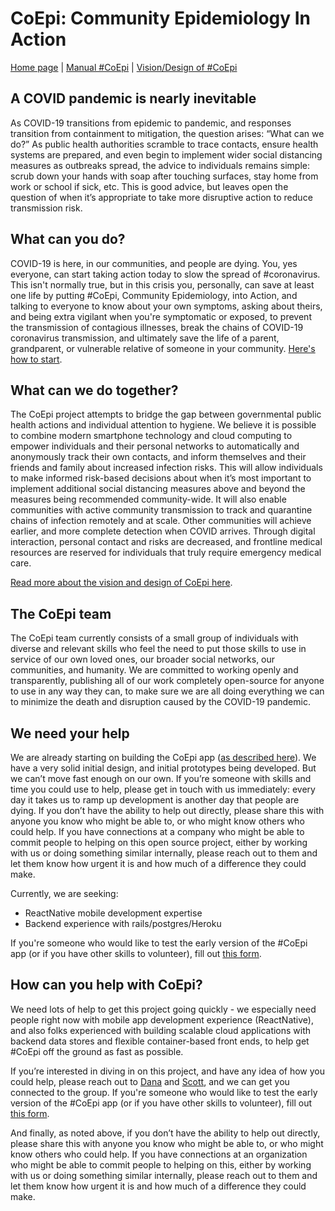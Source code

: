 # CoEpi: Community Epidemiology In Action

[Home page](https://co-epi.github.io/website/) | [Manual #CoEpi](manual.md) | [Vision/Design of #CoEpi](vision.md)

## A COVID pandemic is nearly inevitable
As COVID-19 transitions from epidemic to pandemic, and responses transition from containment to mitigation, the question arises: “What can we do?” As public health authorities scramble to trace contacts, ensure health systems are prepared, and even begin to implement wider social distancing measures as outbreaks spread, the advice to individuals remains simple: scrub down your hands with soap after touching surfaces, stay home from work or school if sick, etc. This is good advice, but leaves open the question of when it’s appropriate to take more disruptive action to reduce transmission risk.

## What can you do?
COVID-19 is here, in our communities, and people are dying. You, yes everyone, can start taking action today to slow the spread of #coronavirus. This isn't normally true, but in this crisis you, personally, can save at least one life by putting #CoEpi, Community Epidemiology, into Action, and talking to everyone to know about your own symptoms, asking about theirs, and being extra vigilant when you're symptomatic or exposed, to prevent the transmission of contagious illnesses, break the chains of COVID-19 coronavirus transmission, and ultimately save the life of a parent, grandparent, or vulnerable relative of someone in your community. [Here's how to start](manual.md).

## What can we do together?
The CoEpi project attempts to bridge the gap between governmental public health actions and individual attention to hygiene. We believe it is possible to combine modern smartphone technology and cloud computing to empower individuals and their personal networks to automatically and anonymously track their own contacts, and inform themselves and their friends and family about increased infection risks. This will allow individuals to make informed risk-based decisions about when it’s most important to implement additional social distancing measures above and beyond the measures being recommended community-wide. It will also enable communities with active community transmission to track and quarantine chains of infection remotely and at scale.  Other communities will achieve earlier, and more complete detection when COVID arrives.  Through digital interaction, personal contact and risks are decreased, and frontline medical resources are reserved for individuals that truly require emergency medical care. 

[Read more about the vision and design of CoEpi here](vision.md).

## The CoEpi team
The CoEpi team currently consists of a small group of individuals with diverse and relevant skills who feel the need to put those skills to use in service of our own loved ones, our broader social networks, our communities, and humanity. We are committed to working openly and transparently, publishing all of our work completely open-source for anyone to use in any way they can, to make sure we are all doing everything we can to minimize the death and disruption caused by the COVID-19 pandemic.

## We need your help
We are already starting on building the CoEpi app ([as described here](vision.md)). We have a very solid initial design, and initial prototypes being developed. But we can’t move fast enough on our own. If you’re someone with skills and time you could use to help, please get in touch with us immediately: every day it takes us to ramp up development is another day that people are dying. If you don’t have the ability to help out directly, please share this with anyone you know who might be able to, or who might know others who could help. If you have connections at a company who might be able to commit people to helping on this open source project, either by working with us or doing something similar internally, please reach out to them and let them know how urgent it is and how much of a difference they could make.

Currently, we are seeking:
* ReactNative mobile development expertise
* Backend experience with rails/postgres/Heroku

If you're someone who would like to test the early version of the #CoEpi app (or if you have other skills to volunteer), fill out [this form](https://forms.gle/MLeKz9nerPvX8fwC8).

## How can you help with CoEpi?
We need lots of help to get this project going quickly - we especially need people right now with mobile app development experience (ReactNative), and also folks experienced with building scalable cloud applications with backend data stores and flexible container-based front ends, to help get #CoEpi off the ground as fast as possible. 

If you’re interested in diving in on this project, and have any idea of how you could help, please reach out to [Dana](https://twitter.com/danamlewis) and [Scott](https://twitter.com/scottleibrand), and we can get you connected to the group. 
If you're someone who would like to test the early version of the #CoEpi app (or if you have other skills to volunteer), fill out [this form](https://forms.gle/MLeKz9nerPvX8fwC8).

And finally, as noted above, if you don’t have the ability to help out directly, please share this with anyone you know who might be able to, or who might know others who could help. If you have connections at an organization who might be able to commit people to helping on this, either by working with us or doing something similar internally, please reach out to them and let them know how urgent it is and how much of a difference they could make.
